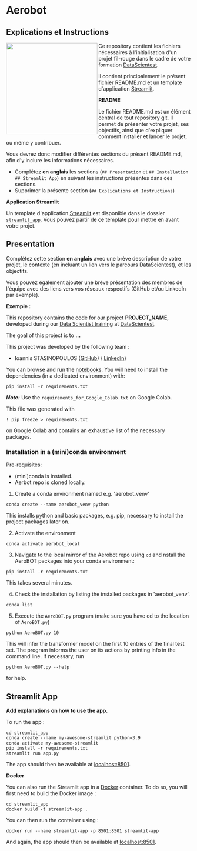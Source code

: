 # Aerobot

## Explications et Instructions

<a href="url"><img src="https://user-images.githubusercontent.com/97918270/167825700-7ed773a3-8088-4adb-9c81-3bed1f3a10a4.png" align="left" height="248" ></a>

Ce repository contient les fichiers nécessaires à l'initialisation d'un projet fil-rouge dans le cadre de votre formation [DataScientest](https://datascientest.com/).

Il contient principalement le présent fichier README.md et un template d'application [Streamlit](https://streamlit.io/).

**README**

Le fichier README.md est un élément central de tout repository git. Il permet de présenter votre projet, ses objectifs, ainsi que d'expliquer comment installer et lancer le projet, ou même y contribuer.

Vous devrez donc modifier différentes sections du présent README.md, afin d'y inclure les informations nécessaires.

- Complétez **en anglais** les sections (`## Presentation` et `## Installation` `## Streamlit App`) en suivant les instructions présentes dans ces sections.
- Supprimer la présente section (`## Explications et Instructions`)

**Application Streamlit**

Un template d'application [Streamlit](https://streamlit.io/) est disponible dans le dossier [`streamlit_app`](streamlit_app). Vous pouvez partir de ce template pour mettre en avant votre projet.

## Presentation

Complétez cette section **en anglais** avec une brève description de votre projet, le contexte (en incluant un lien vers le parcours DataScientest), et les objectifs.

Vous pouvez également ajouter une brève présentation des membres de l'équipe avec des liens vers vos réseaux respectifs (GitHub et/ou LinkedIn par exemple).

**Exemple :**

This repository contains the code for our project **PROJECT_NAME**, developed during our [Data Scientist training](https://datascientest.com/en/data-scientist-course) at [DataScientest](https://datascientest.com/).

The goal of this project is to **...**

This project was developed by the following team :

- Ioannis STASINOPOULOS ([GitHub](https://github.com/Cochonaki)) / [LinkedIn](https://www.linkedin.com/in/ioannis-stasinopoulos/))

You can browse and run the [notebooks](./notebooks). You will need to install the dependencies (in a dedicated environment) with:

```
pip install -r requirements.txt
```
___Note:___ Use the ```requirements_for_Google_Colab.txt``` on Google Colab. 

This file was generated with 
```
! pip freeze > requirements.txt
```
on Google Colab and contains an exhaustive list of the necessary packages.

### Installation in a (mini)conda environment
Pre-requisites: 
- (mini)conda is installed.
- Aerbot repo is cloned locally.

1. Create a conda environment named e.g. 'aerobot_venv'
```
conda create --name aerobot_venv python
```
This installs python and basic packages, e.g. pip, necessary to install the project packages later on.

2. Activate the environment
```
conda activate aerobot_local
```

3. Navigate to the local mirror of the Aerobot repo using ```cd``` 
and nstall the AeroBOT packages into your conda environment:
```
pip install -r requirements.txt
```
This takes several minutes.

4. Check the installation by listing the installed packages in 'aerobot_venv'.
```
conda list 
```
5. Execute the ```AeroBOT.py``` program
(make sure you have cd to the location of ```AeroBOT.py```)
```
python AeroBOT.py 10
```
This will infer the transformer model on the first 10 entries of the final test set.
The program informs the user on its actions by printing info in the command line.
If necessary, run
```
python AeroBOT.py --help
```
for help.

## Streamlit App

**Add explanations on how to use the app.**

To run the app :

```shell
cd streamlit_app
conda create --name my-awesome-streamlit python=3.9
conda activate my-awesome-streamlit
pip install -r requirements.txt
streamlit run app.py
```

The app should then be available at [localhost:8501](http://localhost:8501).

**Docker**

You can also run the Streamlit app in a [Docker](https://www.docker.com/) container. To do so, you will first need to build the Docker image :

```shell
cd streamlit_app
docker build -t streamlit-app .
```

You can then run the container using :

```shell
docker run --name streamlit-app -p 8501:8501 streamlit-app
```

And again, the app should then be available at [localhost:8501](http://localhost:8501).
